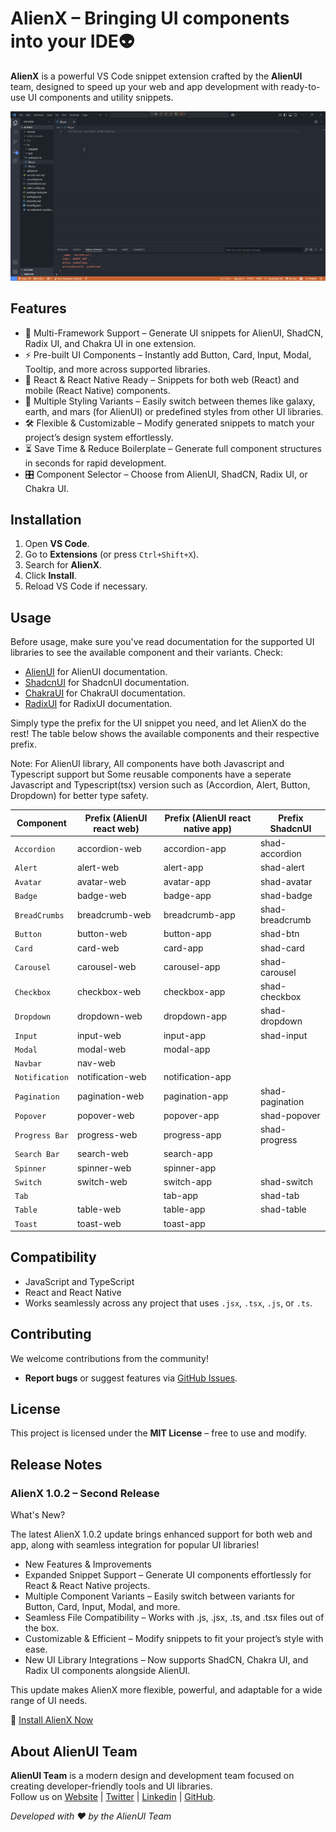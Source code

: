 # AlienX – Bringing UI components into your IDE👽

**AlienX** is a powerful VS Code snippet extension crafted by the **AlienUI** team, designed to speed up your web and app development with ready-to-use UI components and utility snippets.

![alienx](alienx.gif)

## Features

- 🧩 Multi-Framework Support – Generate UI snippets for AlienUI, ShadCN, Radix UI, and Chakra UI in one extension.
- ⚡ Pre-built UI Components – Instantly add Button, Card, Input, Modal, Tooltip, and more across supported libraries.
- 🔄 React & React Native Ready – Snippets for both web (React) and mobile (React Native) components.
- 🎨 Multiple Styling Variants – Easily switch between themes like galaxy, earth, and mars (for AlienUI) or predefined styles from other UI libraries.
- 🛠️ Flexible & Customizable – Modify generated snippets to match your project’s design system effortlessly.
- ⏳ Save Time & Reduce Boilerplate – Generate full component structures in seconds for rapid development.
- 🎛 Component Selector – Choose from AlienUI, ShadCN, Radix UI, or Chakra UI.

## Installation

1. Open **VS Code**.
2. Go to **Extensions** (or press `Ctrl+Shift+X`).
3. Search for **AlienX**.
4. Click **Install**.
5. Reload VS Code if necessary.

## Usage

Before usage, make sure you've read documentation for the supported UI libraries to see the available component and their variants. Check:

- [AlienUI](https://alienui.vercel.app) for AlienUI documentation.
- [ShadcnUI](https://ui.shadcn.com/) for ShadcnUI documentation.
- [ChakraUI](https://chakra-ui.com/) for ChakraUI documentation.
- [RadixUI](https://www.radix-ui.com/) for RadixUI documentation.

Simply type the prefix for the UI snippet you need, and let AlienX do the rest!
The table below shows the available components and their respective prefix.

Note: For AlienUI library, All components have both Javascript and Typescript support but Some reusable components have a seperate Javascript and Typescript(tsx) version such as (Accordion, Alert, Button, Dropdown) for better type safety.

| **Component**  | **Prefix (AlienUI react web)** | **Prefix (AlienUI react native app)** | **Prefix ShadcnUI** |
| -------------- | ------------------------------ | ------------------------------------- | ------------------- |
| `Accordion`    | accordion-web                  | accordion-app                         | shad-accordion      |
| `Alert`        | alert-web                      | alert-app                             | shad-alert          |
| `Avatar`       | avatar-web                     | avatar-app                            | shad-avatar         |
| `Badge`        | badge-web                      | badge-app                             | shad-badge          |
| `BreadCrumbs`  | breadcrumb-web                 | breadcrumb-app                        | shad-breadcrumb     |
| `Button`       | button-web                     | button-app                            | shad-btn            |
| `Card`         | card-web                       | card-app                              | shad-card           |
| `Carousel`     | carousel-web                   | carousel-app                          | shad-carousel       |
| `Checkbox`     | checkbox-web                   | checkbox-app                          | shad-checkbox       |
| `Dropdown`     | dropdown-web                   | dropdown-app                          | shad-dropdown       |
| `Input`        | input-web                      | input-app                             | shad-input          |
| `Modal`        | modal-web                      | modal-app                             |                     |
| `Navbar`       | nav-web                        |                                       |                     |
| `Notification` | notification-web               | notification-app                      |                     |
| `Pagination`   | pagination-web                 | pagination-app                        | shad-pagination     |
| `Popover`      | popover-web                    | popover-app                           | shad-popover        |
| `Progress Bar` | progress-web                   | progress-app                          | shad-progress       |
| `Search Bar`   | search-web                     | search-app                            |                     |
| `Spinner`      | spinner-web                    | spinner-app                           |                     |
| `Switch`       | switch-web                     | switch-app                            | shad-switch         |
| `Tab`          |                                | tab-app                               | shad-tab            |
| `Table`        | table-web                      | table-app                             | shad-table          |
| `Toast`        | toast-web                      | toast-app                             |                     |

## Compatibility

- JavaScript and TypeScript
- React and React Native
- Works seamlessly across any project that uses `.jsx`, `.tsx`, `.js`, or `.ts`.

## Contributing

We welcome contributions from the community!

- **Report bugs** or suggest features via [GitHub Issues](https://github.com/khaymanii/AlienUI/issues).

## License

This project is licensed under the **MIT License** – free to use and modify.

## Release Notes

### AlienX 1.0.2 – Second Release

What's New?

The latest AlienX 1.0.2 update brings enhanced support for both web and app, along with seamless integration for popular UI libraries!

- New Features & Improvements
- Expanded Snippet Support – Generate UI components effortlessly for React & React Native projects.
- Multiple Component Variants – Easily switch between variants for Button, Card, Input, Modal, and more.
- Seamless File Compatibility – Works with .js, .jsx, .ts, and .tsx files out of the box.
- Customizable & Efficient – Modify snippets to fit your project’s style with ease.
- New UI Library Integrations – Now supports ShadCN, Chakra UI, and Radix UI components alongside AlienUI.

This update makes AlienX more flexible, powerful, and adaptable for a wide range of UI needs.

🔗 [Install AlienX Now](https://marketplace.visualstudio.com/items?itemName=AlienUI.alienx)

## About AlienUI Team

**AlienUI Team** is a modern design and development team focused on creating developer-friendly tools and UI libraries.  
Follow us on [Website](https://alienui.vercel.app) | [Twitter](https://x.com/alienui) | [Linkedin](https://linkedin.com/company/alien-ui) | [GitHub](https://github.com/khaymanii/alienui).

_Developed with ❤️ by the AlienUI Team_
